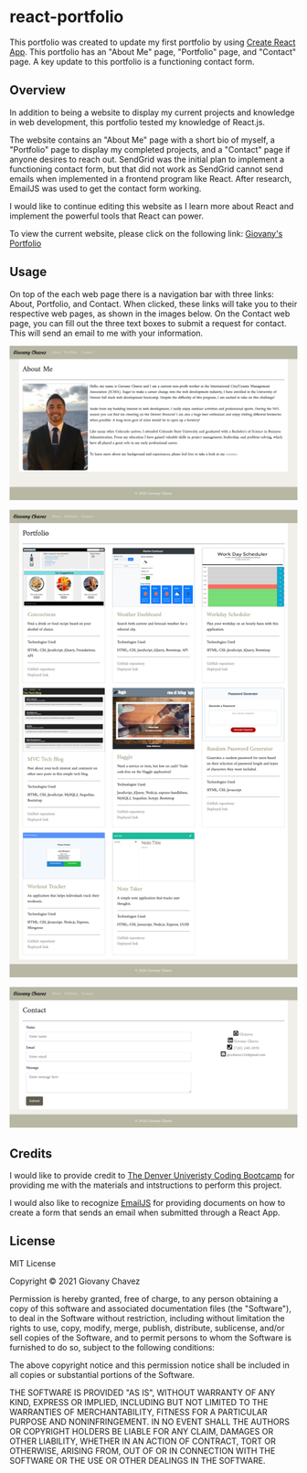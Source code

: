 # react-portfolio

This portfolio was created to update my first portfolio by using [Create React App](https://github.com/facebook/create-react-app). This portfolio has an "About Me" page, "Portfolio" page, and "Contact" page. A key update to this portfolio is a functioning contact form.

## Overview

In addition to being a website to display my current projects and knowledge in web development, this portfolio tested my knowledge of React.js.

The website contains an "About Me" page with a short bio of myself, a "Portfolio" page to display my completed projects, and a "Contact" page if anyone desires to reach out. SendGrid was the initial plan to implement a functioning contact form, but that did not work as SendGrid cannot send emails when implemented in a frontend program like React. After research, EmailJS was used to get the contact form working.

I would like to continue editing this website as I learn more about React and implement the powerful tools that React can power.

To view the current website, please click on the following link: [Giovany's Portfolio](https://glchavez.github.io/react-portfolio/)


## Usage

On top of the each web page there is a navigation bar with three links: About, Portfolio, and Contact. When clicked, these links will take you to their respective web pages, as shown in the images below. On the Contact web page, you can fill out the three text boxes to submit a request for contact. This will send an email to me with your information.

![About me web page screenshot](src/assets/images/homepage.png)

![Portfolio web page screenshot](src/assets/images/projects.png)

![Contact web page screenshot](src/assets/images/contact.png)

## Credits

I would like to provide credit to [The Denver Univeristy Coding Bootcamp](https://bootcamp.du.edu/coding/) for providing me with the materials and intstructions to perform this project.

I would also like to recognize [EmailJS](https://www.emailjs.com/) for providing documents on how to create a form that sends an email when submitted through a React App.

## License

MIT License

Copyright &copy; 2021 Giovany Chavez

Permission is hereby granted, free of charge, to any person obtaining a copy
of this software and associated documentation files (the "Software"), to deal
in the Software without restriction, including without limitation the rights
to use, copy, modify, merge, publish, distribute, sublicense, and/or sell
copies of the Software, and to permit persons to whom the Software is
furnished to do so, subject to the following conditions:

The above copyright notice and this permission notice shall be included in all
copies or substantial portions of the Software.

THE SOFTWARE IS PROVIDED "AS IS", WITHOUT WARRANTY OF ANY KIND, EXPRESS OR
IMPLIED, INCLUDING BUT NOT LIMITED TO THE WARRANTIES OF MERCHANTABILITY,
FITNESS FOR A PARTICULAR PURPOSE AND NONINFRINGEMENT. IN NO EVENT SHALL THE
AUTHORS OR COPYRIGHT HOLDERS BE LIABLE FOR ANY CLAIM, DAMAGES OR OTHER
LIABILITY, WHETHER IN AN ACTION OF CONTRACT, TORT OR OTHERWISE, ARISING FROM,
OUT OF OR IN CONNECTION WITH THE SOFTWARE OR THE USE OR OTHER DEALINGS IN THE
SOFTWARE.